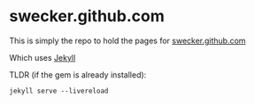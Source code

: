 # swecker.github.com

This is simply the repo to hold the pages for [swecker.github.com](http://swecker.github.com/)

Which uses [Jekyll](https://jekyllrb.com/docs/)

TLDR (if the gem is already installed):
```shell
jekyll serve --livereload
```